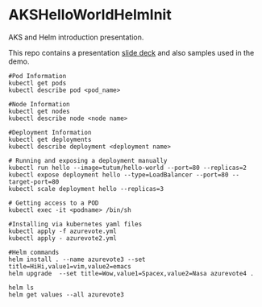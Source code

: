 # AKSHelloWorldHelmInit

AKS and Helm introduction presentation.

This repo contains a presentation [slide deck](slide_deck.pdf) and also samples used in the demo.

```
#Pod Information
kubectl get pods
kubectl describe pod <pod_name>

#Node Information
kubectl get nodes
kubectl describe node <node name>

#Deployment Information
kubectl get deployments
kubectl describe deployment <deployment name>

# Running and exposing a deployment manually
kubectl run hello --image=tutum/hello-world --port=80 --replicas=2
kubectl expose deployment hello --type=LoadBalancer --port=80 --target-port=80
kubectl scale deployment hello --replicas=3

# Getting access to a POD
kubectl exec -it <podname> /bin/sh  

#Installing via kubernetes yaml files
kubectl apply -f azurevote.yml
kubectl apply - azurevote2.yml

#Helm commands
helm install . --name azurevote3 --set title=HiHi,value1=vim,value2=emacs
helm upgrade  --set title=Wow,value1=Spacex,value2=Nasa azurevote4 .

helm ls
helm get values --all azurevote3
```



